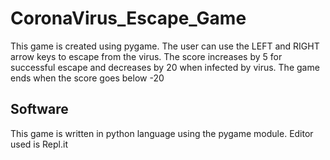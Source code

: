 # CoronaVirus_Escape_Game
This game is created using pygame. The user can use the LEFT and RIGHT arrow keys to escape from the virus. The score increases by 5 for successful escape and decreases by 20 when infected by virus. The game ends when the score goes below -20

## Software
This game is written in python language using the pygame module. Editor used is Repl.it

